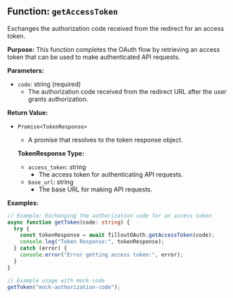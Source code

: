 ## Function: `getAccessToken`

Exchanges the authorization code received from the redirect for an access token.

**Purpose:**
This function completes the OAuth flow by retrieving an access token that can be used to make authenticated API requests.

**Parameters:**

- `code`: string (required)
  - The authorization code received from the redirect URL after the user grants authorization.

**Return Value:**

- `Promise<TokenResponse>`
  - A promise that resolves to the token response object.

  **TokenResponse Type:**

  - `access_token`: string
    - The access token for authenticating API requests.
  - `base_url`: string
    - The base URL for making API requests.

**Examples:**

```typescript
// Example: Exchanging the authorization code for an access token
async function getToken(code: string) {
  try {
    const tokenResponse = await filloutOAuth.getAccessToken(code);
    console.log("Token Response:", tokenResponse);
  } catch (error) {
    console.error("Error getting access token:", error);
  }
}

// Example usage with mock code
getToken("mock-authorization-code");
```